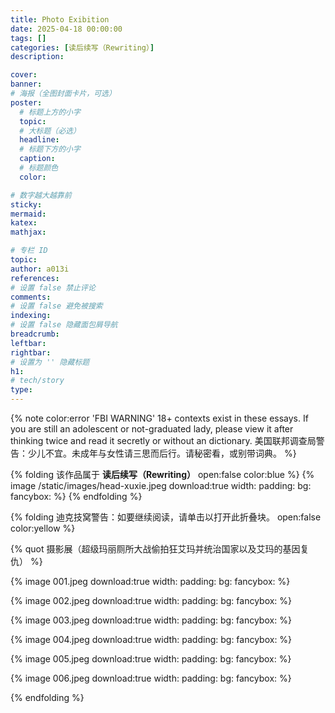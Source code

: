 ```yaml
---
title: Photo Exibition
date: 2025-04-18 00:00:00
tags: []
categories: [读后续写（Rewriting）]
description: 

cover: 
banner:
# 海报（全图封面卡片，可选）
poster:
  # 标题上方的小字
  topic:
  # 大标题（必选）
  headline:
  # 标题下方的小字
  caption:
  # 标题颜色
  color:

# 数字越大越靠前
sticky:
mermaid:
katex: 
mathjax: 

# 专栏 ID
topic: 
author: a013i
references:
# 设置 false 禁止评论
comments: 
# 设置 false 避免被搜索
indexing: 
# 设置 false 隐藏面包屑导航
breadcrumb: 
leftbar: 
rightbar:
# 设置为 '' 隐藏标题
h1: 
# tech/story
type: 
---
```


{% note color:error 'FBI WARNING'
18+ contexts exist in these essays. If you are still an adolescent or not-graduated lady, please view it after thinking twice and read it secretly or without an dictionary.
美国联邦调查局警告：少儿不宜。未成年与女性请三思而后行。请秘密看，或别带词典。 %}

{% folding 该作品属于 **读后续写（Rewriting）** open:false color:blue %}
{% image /static/images/head-xuxie.jpeg download:true width: padding: bg: fancybox: %}
{% endfolding %}

{% folding 迪克技窝警告：如要继续阅读，请单击以打开此折叠块。 open:false color:yellow %}

  {% quot 摄影展（超级玛丽厕所大战偷拍狂艾玛并统治国家以及艾玛的基因复仇） %}

  {% image 001.jpeg download:true width: padding: bg: fancybox: %}

  {% image 002.jpeg download:true width: padding: bg: fancybox: %}

  {% image 003.jpeg download:true width: padding: bg: fancybox: %}

  {% image 004.jpeg download:true width: padding: bg: fancybox: %}

  {% image 005.jpeg download:true width: padding: bg: fancybox: %}

  {% image 006.jpeg download:true width: padding: bg: fancybox: %}

{% endfolding %}
